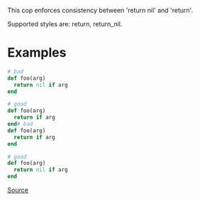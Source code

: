 
This cop enforces consistency between 'return nil' and 'return'.

Supported styles are: return, return_nil.

# Examples

```ruby
# bad
def foo(arg)
  return nil if arg
end

# good
def foo(arg)
  return if arg
end# bad
def foo(arg)
  return if arg
end

# good
def foo(arg)
  return nil if arg
end
```

[Source](http://www.rubydoc.info/gems/rubocop/RuboCop/Cop/Style/ReturnNil)
